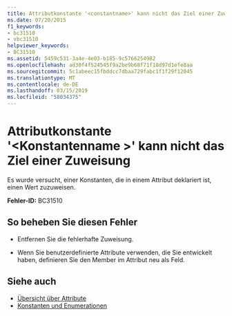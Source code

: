 ```yaml
---
title: Attributkonstante '<constantname>' kann nicht das Ziel einer Zuweisung
ms.date: 07/20/2015
f1_keywords:
- bc31510
- vbc31510
helpviewer_keywords:
- BC31510
ms.assetid: 5459c531-3a4e-4e03-b185-9c5766254982
ms.openlocfilehash: ad30f4f524545f9a2be9b68f71f10d97d1efe8aa
ms.sourcegitcommit: 5c1abeec15fbddcc7dbaa729fabc1f1f29f12045
ms.translationtype: MT
ms.contentlocale: de-DE
ms.lasthandoff: 03/15/2019
ms.locfileid: "58034375"
---
```

# <a name="attribute-constant-constantname-cannot-be-the-target-of-an-assignment"></a>Attributkonstante '\<Konstantenname >' kann nicht das Ziel einer Zuweisung
Es wurde versucht, einer Konstanten, die in einem Attribut deklariert ist, einen Wert zuzuweisen.  
  
 **Fehler-ID:** BC31510  
  
## <a name="to-correct-this-error"></a>So beheben Sie diesen Fehler  
  
-   Entfernen Sie die fehlerhafte Zuweisung.  
  
-   Wenn Sie benutzerdefinierte Attribute verwenden, die Sie entwickelt haben, definieren Sie den Member im Attribut neu als Feld.  
  
## <a name="see-also"></a>Siehe auch

- [Übersicht über Attribute](~/docs/visual-basic/programming-guide/concepts/attributes/index.md)
- [Konstanten und Enumerationen](../../visual-basic/language-reference/constants-and-enumerations.md)
